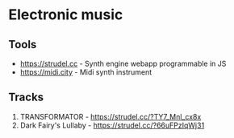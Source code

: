 # Electronic music

## Tools
- https://strudel.cc - Synth engine webapp programmable in JS
- https://midi.city - Midi synth instrument

## Tracks
01. TRANSFORMATOR - https://strudel.cc/?TY7_Mnl_cx8x
02. Dark Fairy's Lullaby - https://strudel.cc/?66uFPzIqWj31
